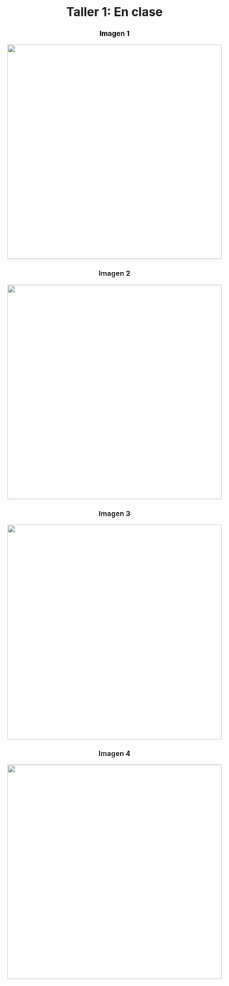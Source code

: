 <div align="center">
  <h1><strong>Taller 1: En clase</strong></h1>
</div>

<div align="center">
  <h3>Imagen 1</h3>
  <img src="https://github.com/user-attachments/assets/ebc9c3eb-5510-449b-bfb3-605d78c47119" width="500"/>
</div>

<div align="center">
  <h3>Imagen 2</h3>
  <img src="https://github.com/user-attachments/assets/3bcef48f-a1d1-4be2-8aac-d48b5314b59f" width="500"/>
</div>

<div align="center">
  <h3>Imagen 3</h3>
  <img src="https://github.com/user-attachments/assets/722a60c9-e983-48ef-9a89-e8d3818a7ec5" width="500"/>
</div>

<div align="center">
  <h3>Imagen 4</h3>
  <img src="https://github.com/user-attachments/assets/fa25ee91-d71a-42fe-aa3c-9332610425be" width="500"/>
</div>

